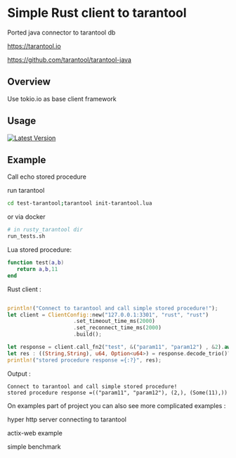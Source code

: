 # Simple Rust client to tarantool  

Ported java connector to tarantool db 
 
https://tarantool.io

https://github.com/tarantool/tarantool-java

## Overview

Use tokio.io as base client framework

## Usage

[![Latest Version]][crates.io]

[Latest Version]: https://img.shields.io/crates/v/rusty_tarantool.svg
[crates.io]: https://crates.io/crates/rusty_tarantool

## Example

Call echo stored procedure

run tarantool

```bash
cd test-tarantool;tarantool init-tarantool.lua
```

or via docker


```bash
# in rusty_tarantool dir
run_tests.sh
```

Lua stored procedure: 
```lua
function test(a,b)
   return a,b,11
end

```

Rust client :

```rust

println!("Connect to tarantool and call simple stored procedure!");
let client = ClientConfig::new("127.0.0.1:3301", "rust", "rust")
                     .set_timeout_time_ms(2000)
                     .set_reconnect_time_ms(2000)
                     .build();

let response = client.call_fn2("test", &("param11", "param12") , &2).await?;
let res : ((String,String), u64, Option<u64>) = response.decode_trio()?;
println!("stored procedure response ={:?}", res);

```

Output :

```log
Connect to tarantool and call simple stored procedure!
stored procedure response =(("param11", "param12"), (2,), (Some(11),))
```

On examples part of project you can also see more complicated examples :

hyper http server connecting to tarantool

actix-web example

simple benchmark
